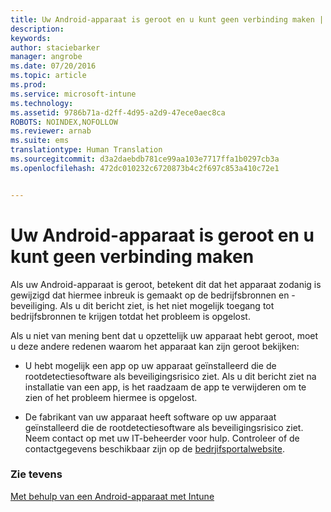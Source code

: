```yaml
---
title: Uw Android-apparaat is geroot en u kunt geen verbinding maken | Microsoft Intune
description: 
keywords: 
author: staciebarker
manager: angrobe
ms.date: 07/20/2016
ms.topic: article
ms.prod: 
ms.service: microsoft-intune
ms.technology: 
ms.assetid: 9786b71a-d2ff-4d95-a2d9-47ece0aec8ca
ROBOTS: NOINDEX,NOFOLLOW
ms.reviewer: arnab
ms.suite: ems
translationtype: Human Translation
ms.sourcegitcommit: d3a2daebdb781ce99aa103e7717ffa1b0297cb3a
ms.openlocfilehash: 472dc010232c6720873b4c2f697c853a410c72e1


---
```



# Uw Android-apparaat is geroot en u kunt geen verbinding maken

Als uw Android-apparaat is geroot, betekent dit dat het apparaat zodanig is gewijzigd dat hiermee inbreuk is gemaakt op de bedrijfsbronnen en -beveiliging. Als u dit bericht ziet, is het niet mogelijk toegang tot bedrijfsbronnen te krijgen totdat het probleem is opgelost.

Als u niet van mening bent dat u opzettelijk uw apparaat hebt geroot, moet u deze andere redenen waarom het apparaat kan zijn geroot bekijken:

- U hebt mogelijk een app op uw apparaat geïnstalleerd die de rootdetectiesoftware als beveiligingsrisico ziet. Als u dit bericht ziet na installatie van een app, is het raadzaam de app te verwijderen om te zien of het probleem hiermee is opgelost.

- De fabrikant van uw apparaat heeft software op uw apparaat geïnstalleerd die de rootdetectiesoftware als beveiligingsrisico ziet. Neem contact op met uw IT-beheerder voor hulp. Controleer of de contactgegevens beschikbaar zijn op de [bedrjifsportalwebsite](http://portal.manage.microsoft.com).


### Zie tevens
[Met behulp van een Android-apparaat met Intune](using-your-android-device-with-intune.md)



<!--HONumber=Aug16_HO4-->


